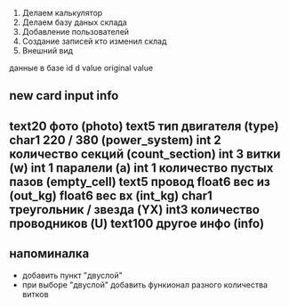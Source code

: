1. Делаем калькулятор
2. Делаем базу даных склада
3. Добавление пользователей
4. Создание записей кто изменил склад
5. Внешний вид


данные в базе
id
d
value
original value



new card input info 
--------------------

 text20  фото (photo) 
 text5   тип двигателя (type)
 char1   220 / 380 (power_system)
 int 2   количество секций  (count_section)
 int 3   витки  (w)
 int 1   паралели (a)
 int 1   количество пустых пазов (empty_cell)
 text5   провод
 float6  вес из (out_kg)
 float6  вес вх (int_kg)
 char1   треугольник / звезда (YX)
 int3   количество проводников (U)
 text100 другое инфо        (info) 
----------------------------------



напоминалка
-----------
- добавить пункт "двуслой"
- при выборе "двуслой" добавить функионал разного количества    витков


